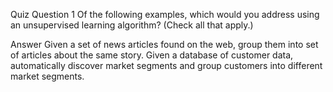 Quiz
Question 1
Of the following examples, which would you address using an unsupervised learning algorithm? (Check all that apply.)

Answer
Given a set of news articles found on the web, group them into set of articles about the same story.
Given a database of customer data, automatically discover market segments and group customers into different market segments.
